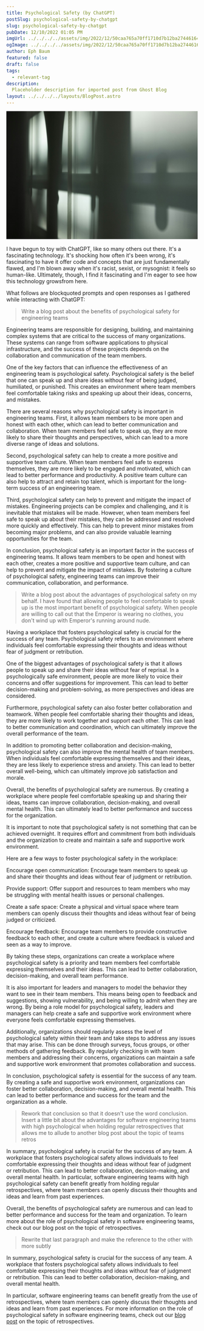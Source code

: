 ```yaml
---
title: Psychological Safety (by ChatGPT)
postSlug: psychological-safety-by-chatgpt
slug: psychological-safety-by-chatgpt
pubDate: 12/10/2022 01:05 PM
imgUrl: ../../../../assets/img/2022/12/50caa765a70ff1710d7b12ba274461642f31ad15.jpeg
ogImage: ../../../../assets/img/2022/12/50caa765a70ff1710d7b12ba274461642f31ad15.jpeg
author: Eph Baum
featured: false
draft: false
tags:
  - relevant-tag
description:
  Placeholder description for imported post from Ghost Blog
layout: ../../../../layouts/BlogPost.astro
---
```


![Featured Image](../../../../assets/img/2022/12/50caa765a70ff1710d7b12ba274461642f31ad15.jpeg)

I have begun to toy with ChatGPT, like so many others out there. It's a fascinating technology. It's shocking how often it's been wrong, it's fascinating to have it offer code and concepts that are just fundamentally flawed, and I'm blown away when it's racist, sexist, or mysognist: it feels so human-like. Ultimately, though, I find it fascinating and I'm eager to see how this technology growsfrom here.

What follows are blockquoted prompts and open responses as I gathered while interacting with ChatGPT:

> Write a blog post about the benefits of psychological safety for engineering teams

Engineering teams are responsible for designing, building, and maintaining complex systems that are critical to the success of many organizations. These systems can range from software applications to physical infrastructure, and the success of these projects depends on the collaboration and communication of the team members.

One of the key factors that can influence the effectiveness of an engineering team is psychological safety. Psychological safety is the belief that one can speak up and share ideas without fear of being judged, humiliated, or punished. This creates an environment where team members feel comfortable taking risks and speaking up about their ideas, concerns, and mistakes.

There are several reasons why psychological safety is important in engineering teams. First, it allows team members to be more open and honest with each other, which can lead to better communication and collaboration. When team members feel safe to speak up, they are more likely to share their thoughts and perspectives, which can lead to a more diverse range of ideas and solutions.

Second, psychological safety can help to create a more positive and supportive team culture. When team members feel safe to express themselves, they are more likely to be engaged and motivated, which can lead to better performance and productivity. A positive team culture can also help to attract and retain top talent, which is important for the long-term success of an engineering team.

Third, psychological safety can help to prevent and mitigate the impact of mistakes. Engineering projects can be complex and challenging, and it is inevitable that mistakes will be made. However, when team members feel safe to speak up about their mistakes, they can be addressed and resolved more quickly and effectively. This can help to prevent minor mistakes from becoming major problems, and can also provide valuable learning opportunities for the team.

In conclusion, psychological safety is an important factor in the success of engineering teams. It allows team members to be open and honest with each other, creates a more positive and supportive team culture, and can help to prevent and mitigate the impact of mistakes. By fostering a culture of psychological safety, engineering teams can improve their communication, collaboration, and performance.

> Write a blog post about the advantages of psychological safety on my behalf. I have found that allowing people to feel comfortable to speak up is the most important benefit of psychological safety. When people are willing to call out that the Emperor is wearing no clothes, you don't wind up with Emperor's running around nude.

Having a workplace that fosters psychological safety is crucial for the success of any team. Psychological safety refers to an environment where individuals feel comfortable expressing their thoughts and ideas without fear of judgment or retribution.

One of the biggest advantages of psychological safety is that it allows people to speak up and share their ideas without fear of reprisal. In a psychologically safe environment, people are more likely to voice their concerns and offer suggestions for improvement. This can lead to better decision-making and problem-solving, as more perspectives and ideas are considered.

Furthermore, psychological safety can also foster better collaboration and teamwork. When people feel comfortable sharing their thoughts and ideas, they are more likely to work together and support each other. This can lead to better communication and coordination, which can ultimately improve the overall performance of the team.

In addition to promoting better collaboration and decision-making, psychological safety can also improve the mental health of team members. When individuals feel comfortable expressing themselves and their ideas, they are less likely to experience stress and anxiety. This can lead to better overall well-being, which can ultimately improve job satisfaction and morale.

Overall, the benefits of psychological safety are numerous. By creating a workplace where people feel comfortable speaking up and sharing their ideas, teams can improve collaboration, decision-making, and overall mental health. This can ultimately lead to better performance and success for the organization.

It is important to note that psychological safety is not something that can be achieved overnight. It requires effort and commitment from both individuals and the organization to create and maintain a safe and supportive work environment.

Here are a few ways to foster psychological safety in the workplace:

Encourage open communication: Encourage team members to speak up and share their thoughts and ideas without fear of judgment or retribution.

Provide support: Offer support and resources to team members who may be struggling with mental health issues or personal challenges.

Create a safe space: Create a physical and virtual space where team members can openly discuss their thoughts and ideas without fear of being judged or criticized.

Encourage feedback: Encourage team members to provide constructive feedback to each other, and create a culture where feedback is valued and seen as a way to improve.

By taking these steps, organizations can create a workplace where psychological safety is a priority and team members feel comfortable expressing themselves and their ideas. This can lead to better collaboration, decision-making, and overall team performance.

It is also important for leaders and managers to model the behavior they want to see in their team members. This means being open to feedback and suggestions, showing vulnerability, and being willing to admit when they are wrong. By being a role model for psychological safety, leaders and managers can help create a safe and supportive work environment where everyone feels comfortable expressing themselves.

Additionally, organizations should regularly assess the level of psychological safety within their team and take steps to address any issues that may arise. This can be done through surveys, focus groups, or other methods of gathering feedback. By regularly checking in with team members and addressing their concerns, organizations can maintain a safe and supportive work environment that promotes collaboration and success.

In conclusion, psychological safety is essential for the success of any team. By creating a safe and supportive work environment, organizations can foster better collaboration, decision-making, and overall mental health. This can lead to better performance and success for the team and the organization as a whole.

> Rework that conclusion so that it doesn't use the word conclusion. Insert a little bit about the advantages for software engineering teams with high psychological when holding regular retrospectives that allows me to allude to another blog post about the topic of teams retros

In summary, psychological safety is crucial for the success of any team. A workplace that fosters psychological safety allows individuals to feel comfortable expressing their thoughts and ideas without fear of judgment or retribution. This can lead to better collaboration, decision-making, and overall mental health. In particular, software engineering teams with high psychological safety can benefit greatly from holding regular retrospectives, where team members can openly discuss their thoughts and ideas and learn from past experiences.

Overall, the benefits of psychological safety are numerous and can lead to better performance and success for the team and organization. To learn more about the role of psychological safety in software engineering teams, check out our blog post on the topic of retrospectives.

> Rewrite that last paragraph and make the reference to the other with more subtly

In summary, psychological safety is crucial for the success of any team. A workplace that fosters psychological safety allows individuals to feel comfortable expressing their thoughts and ideas without fear of judgment or retribution. This can lead to better collaboration, decision-making, and overall mental health.

In particular, software engineering teams can benefit greatly from the use of retrospectives, where team members can openly discuss their thoughts and ideas and learn from past experiences. For more information on the role of psychological safety in software engineering teams, check out our [blog post](/blog/engineering-retrospectives-feat-chatgpt/) on the topic of retrospectives.
